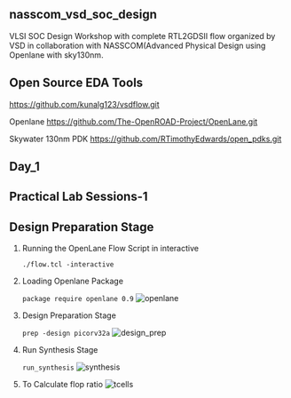 ## nasscom_vsd_soc_design
VLSI SOC Design Workshop with complete RTL2GDSII flow organized by VSD in collaboration with NASSCOM(Advanced Physical Design using Openlane with sky130nm. 

## Open Source EDA Tools
https://github.com/kunalg123/vsdflow.git

Openlane
https://github.com/The-OpenROAD-Project/OpenLane.git

Skywater 130nm PDK
https://github.com/RTimothyEdwards/open_pdks.git

## Day_1
## Practical Lab Sessions-1
## Design Preparation Stage
1. Running the OpenLane Flow Script in interactive
   
   `./flow.tcl -interactive`

2. Loading Openlane Package
   
   `package require openlane 0.9`
   ![openlane](https://github.com/user-attachments/assets/276bf6cc-0d22-48da-9ff5-98a2b9110e6b)
   
4. Design Preparation Stage
   
   `prep -design picorv32a`
   ![design_prep](https://github.com/user-attachments/assets/44218e20-525c-4b13-97ff-c954a171e62b)

5. Run Synthesis Stage

   `run_synthesis`
   ![synthesis](https://github.com/user-attachments/assets/ee3372c2-1b62-4a2e-baf4-f436948ebe25)

6. To Calculate flop ratio
   ![tcells](https://github.com/user-attachments/assets/3d9c7a45-3c62-46e4-a5a7-0b3c8e9f4b39)
   


     


